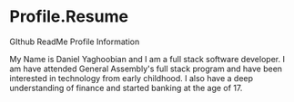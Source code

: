 # Profile.Resume
GIthub ReadMe Profile Information

My Name is Daniel Yaghoobian and I am a full stack software developer. I am have attended General Assembly's full stack program and have been interested in technology from early childhood. I also have a deep understanding of finance and started banking at the age of 17. 
